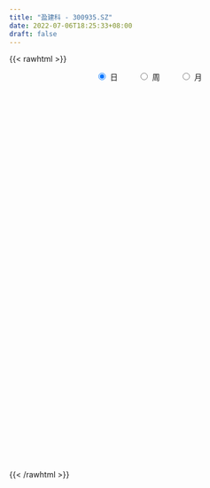 ```yaml
---
title: "盈建科 - 300935.SZ"
date: 2022-07-06T18:25:33+08:00
draft: false
---
```

{{< rawhtml >}}
    <div style="text-align: center">
        <label style="padding: 1rem;"><input style="margin-right: .5rem" type="radio" name="period" value="D" checked onclick="period_change(this)">日</label>
        <label style="padding: 1rem;"><input style="margin-right: .5rem" type="radio" name="period" value="W" onclick="period_change(this)">周</label>
        <label style="padding: 1rem;"><input style="margin-right: .5rem" type="radio" name="period" value="M" onclick="period_change(this)">月</label>
    </div>
    <div id="chart" style="height: 700px;"></div> 
    <script type="text/javascript">
        const D_v = [92907.43,66552.19,57199.0,37384.57,32636.47,33931.85,30020.79,34513.38,33418.91,29970.31,23205.17,19001.11,16020.7,14117.58,11999.75,13975.76,15361.01,19607.31,15701.39,10981.49,20518.63,20128.14,14879.2,10832.57,9317.72,8202.87,12726.55,11725.45,14630.28,16469.69,21793.92,20554.96,14818.08,6207.12,7998.15,9019.27,7799.12,9300.62,10337.7,10862.62,7837.0,6942.0,6530.0,7717.0,11855.16,5763.0,7834.23,7510.39,6082.0,10165.0,13094.0,7418.79,6253.04,18340.94,8229.11,7058.2,9888.81,7898.96,9341.95,5421.09,6261.95,7389.08,5837.45,8092.23,8021.57,10268.87,7675.51,4922.0,3499.0,4957.03,6288.0,7406.0,5438.0,4327.62,7115.71,5093.0,6687.39,7867.6,5008.0,11419.09,6080.38,8803.09,5094.15,4426.51,4281.38,5166.82,6212.0,22295.17,13962.42,6522.84,10484.37,4563.92,13457.71,22001.38,16315.14,10256.5,9290.37,7553.78,6194.0,10166.79,7730.83,9102.27,6675.41,5776.89,6909.78,6182.59,4243.94,6100.0,3955.3,3323.08,3181.3,3953.45,3172.02,5004.78,4276.78,3373.16,6563.8,3936.26,2970.98,2306.27,10310.38,8864.0,20428.06,14022.47,14788.94,7864.0,6557.49,5083.0,8120.11,16939.7,17384.82,22697.09,12235.42,13927.62,12527.59,7095.39,7894.24,6897.2,3986.14,6980.35,7666.0,3671.0,3346.53,4698.9,3719.31,5188.69,5377.78,14500.5,8140.65,4772.96,5520.07,9197.4,4500.15,3628.0,3080.08,2865.0,6627.0,3141.77,2902.0,4633.05,2972.34,2717.0,4138.98,2114.0,2220.0,2640.98,3275.98,2384.89,3292.0,1827.86,2781.72,1580.0,1785.0,2932.0,1478.0,11466.19,3640.35,2602.0,5244.01,3677.45,2201.0,2868.0,1707.09,3682.97,6637.0,2978.0,2146.09,3637.0,2990.09,1903.0,2369.99,1722.0,2784.06,2364.0,3924.0,2207.0,3791.0,2754.41,2037.0,2966.0,5173.91,2835.5,2220.5,3033.0,6074.35,3929.0,3894.0,5689.79,8237.91,6748.3,3992.0,7087.0,2386.0,2734.0,3147.1,2910.0,3365.7,3319.94,2922.94,3452.0,3980.6,2697.7,28263.61,19318.62,9312.25,7516.18,3862.0,8490.94,4383.0,3070.99,2450.2,4270.7,4010.0,4734.0,5034.0,4914.94,2801.94,2852.94,3104.74,3645.0,10487.57,7068.99,10778.49,9884.77,10257.31,8525.94,7854.0,4090.0,5478.0,6195.0,8672.0,13297.35,6371.4,4354.07,4385.0,2879.0,2656.0,6309.0,4786.54,7478.85,5160.48,4524.42,2995.0,9149.0,6975.0,5749.0,3897.0,5763.0,5839.0,6931.0,4505.0,4408.0,6172.0,6618.06,5383.06,3153.0,4753.13,4393.43,8975.0,17474.87,13946.43,9873.37,5316.0,4712.0,3550.64,3201.0,3713.97,3009.0,4151.0,3892.0,3546.2,3266.01,11084.8,7281.8,4726.0,5809.01,10522.81,8635.51,8627.8,11533.0,5886.0,5169.0,3775.0,4906.72,3383.99,3280.21,3599.0,4974.7,4177.72,4141.74,2963.0,9794.0,10191.0,6849.99,4276.0,3503.0,3557.0,4683.0,5902.36,3483.0,4645.76,5027.0,4166.79,3633.3,4757.0,3881.6,7840.2,4919.8,7157.02,10216.13,5697.79,4945.5,4241.6,3379.2,3578.0,5731.8,5745.8,6229.6,4724.6,4908.2,7226.0,4088.0,4636.8,5934.19,4330.8,5604.32,12335.12,6631.44,5084.89,5364.6,6542.6,3325.8]
const D_histogram = [0.0,0.4926723647,-0.5733088011,-0.9623186739,-2.3020370339,-3.5565343673,-4.86371374,-5.235323247,-4.724917814,-4.8417039447,-5.067048241,-5.3198421747,-5.3679057327,-5.2748086734,-4.7931697426,-4.3312128881,-3.4587862121,-2.3260924738,-1.5648914337,-1.0830823583,-0.2509856856,0.6861408481,0.9185452408,1.1282888128,1.4481084722,1.6164682192,1.4163716281,1.5701447966,1.7394330788,1.9681483531,2.4639720562,2.4689169005,2.1800854838,1.9278912531,1.6577091071,1.5659652599,1.4807277952,1.5053227844,1.671257756,1.6216274467,1.438343388,1.2771730818,1.2158113815,1.1300231841,0.8878949722,0.7122455065,0.5392612202,0.5863847439,0.6904414231,0.8837810031,1.0066982615,0.9663336198,0.7999280222,1.0981290067,1.215019583,1.1844825465,1.2136042583,1.2611481971,1.1412880418,0.9591130593,0.8703268725,0.6481017666,0.5342923254,0.2723749244,-0.041184559,-0.4222734327,-0.7398711721,-0.8270308917,-0.8366928112,-0.8866263841,-0.696148803,-0.4023134286,-0.2840963038,-0.0894117516,0.0123729934,0.1769249883,0.3379655823,0.4856784623,0.54343534,0.7958138834,0.9400680682,1.12108097,1.1548215515,1.0963211233,1.0207788969,0.9846901128,0.780248163,1.0663470591,0.9909009089,0.927305409,0.6560160513,0.4778727411,0.5297341863,0.986675427,1.1294984223,1.0258098625,0.9347215291,0.7188819078,0.5672675292,0.5270190876,0.353903017,0.0189844817,-0.204552939,-0.3429035331,-0.5442710058,-0.6699551025,-0.7573175633,-0.9343322087,-0.9442555303,-0.8735803197,-0.7592067689,-0.6383018023,-0.5577532416,-0.3471827441,-0.1853413774,-0.1603832495,-0.2853431714,-0.3451818222,-0.3813399708,-0.3481987109,-0.0434602155,0.0595317605,0.5474613089,0.8879902682,0.7352649407,0.3779868809,0.2071188659,0.0824402702,0.160262547,0.4103413822,0.709031953,0.9239146883,0.895484894,1.0362800678,0.8853881696,0.7209377088,0.572197375,0.3632157083,0.1948881638,0.0706324801,-0.195145688,-0.3642187612,-0.4770256225,-0.4269497675,-0.3810951044,-0.4306806463,-0.5984084292,-1.074450671,-1.4534058563,-1.5556013478,-1.474150085,-1.1693743129,-0.9887380926,-0.7801685886,-0.6008988611,-0.4429162981,-0.4025511775,-0.3298912269,-0.2674881636,-0.2205572971,-0.1910251924,-0.1498984956,-0.1422475884,-0.1141740383,-0.0196282166,0.0114758935,0.0062646962,-0.0118766816,-0.1552070538,-0.161090515,-0.0380296785,0.0650364282,0.0779051388,0.2178207566,0.3191312908,0.6365428584,0.7592439423,0.7740777854,0.6670683296,0.4807591404,0.3797762772,0.2122579592,0.1108898709,-0.1009468457,-0.5136398163,-0.7058653037,-0.7163116243,-0.6616961834,-0.5242601716,-0.3932540428,-0.2511894632,-0.1569316571,0.032328176,0.1983863069,0.3560610954,0.5057860255,0.6702444702,0.6997716962,0.7468830065,0.6476813368,0.7234264194,0.6919687523,0.6591225983,0.6486001027,0.7104933868,0.6259258172,0.4908565805,0.420716751,0.4903560356,0.4667011818,0.3604969774,0.0496685639,-0.1632732912,-0.2656744295,-0.2666519832,-0.2512634481,-0.1760732,-0.0758751604,0.0010943048,0.1283902658,0.1353981104,0.0963300336,0.53692317,0.5505676304,0.4101487833,0.1980993383,0.0903020265,-0.1119947206,-0.2094995014,-0.2523264469,-0.2682730487,-0.1989156288,-0.1660657853,-0.0553334668,-0.0476070269,0.0267251847,0.0367388119,0.0709241476,0.0353431766,-0.0574975441,0.065744705,0.057437097,0.1635395795,0.0890811007,-0.1975957267,-0.4448170171,-0.7235341949,-0.8244903238,-1.0002253249,-1.0269051912,-0.826233025,-0.531902552,-0.3258265837,-0.1723635146,-0.1176032017,-0.0998688535,-0.0530750442,0.0785237093,0.1126092197,0.2335033505,0.3183366317,0.2854121107,0.2825011652,0.1855917783,0.1454658734,0.0718650683,0.0696838776,0.1677440033,0.1559083684,0.0429102881,-0.0874635801,-0.2631759761,-0.3017796179,-0.2542873718,-0.272804619,-0.3291883261,-0.4266598119,-0.3721327454,-0.1471267909,0.2166681871,0.4009145127,0.5111905604,0.4922144918,0.4271983162,0.3140616718,0.1861898758,0.0240906034,-0.0138112066,0.0019846588,-0.0508654676,0.0029254787,-0.0464717739,0.1197568514,0.0802968184,0.0050599259,0.0153540926,0.175685687,0.3261642449,0.3852541848,0.1495151955,0.0358378038,-0.1262824788,-0.2991303877,-0.5812785016,-0.8188154959,-0.8609103836,-0.9109923433,-0.7712020921,-0.565198999,-0.413997822,-0.2237177985,0.0983775184,0.254324997,0.4109749882,0.4772301445,0.4829048374,0.4498489315,0.448108176,0.4580451312,0.461611204,0.4567542031,0.3086233825,-0.543830891,-1.0515299972,-1.2988159286,-1.3669565257,-1.2835776763,-1.1200764064,-0.8874851928,-0.6064435592,-0.4015583893,-0.2267902065,-0.1267685751,-0.0185623981,0.0961635975,0.1551359489,0.2388974691,0.319221061,0.3739444389,0.4414481221,0.4971012097,0.4691621923,0.5060108817,0.5452825652,0.5534153132,0.574166464,0.5831993649,0.5441559699,0.4879111179,0.4373991885,0.3378865274,0.2650763241]
const D_fast = [0.0,0.6158404558,-0.5934679102,-1.2230574515,-3.1382850699,-5.2819159952,-7.8050238029,-9.4854641216,-10.1562881421,-11.483500259,-12.9756066155,-14.5583610929,-15.9484010841,-17.1740061931,-17.8906596979,-18.5115060656,-18.5037759426,-17.9526053227,-17.582627141,-17.3715886552,-16.6022384038,-15.4935766581,-15.0315359553,-14.5397201801,-13.8578734026,-13.2853966008,-13.1314002849,-12.5850909173,-11.9809443653,-11.2601920027,-10.1483752856,-9.5262012162,-9.2700112619,-9.0402326794,-8.8959875485,-8.5962400808,-8.3112955967,-7.9103699114,-7.3266205008,-6.9708439484,-6.7945421601,-6.6364191959,-6.3938280507,-6.1971104521,-6.217264921,-6.21485301,-6.2530219914,-6.0593022817,-5.7826352467,-5.3683504159,-4.9937585921,-4.7925398289,-4.7589634208,-4.1862301847,-3.7655847127,-3.5000011125,-3.1674783362,-2.8046473481,-2.639185493,-2.5815822106,-2.4527866793,-2.5129863436,-2.4932227034,-2.6870463733,-3.0109019965,-3.4975592284,-4.0001247607,-4.2940422033,-4.5128773256,-4.7844674945,-4.7680271142,-4.5747700969,-4.5275770481,-4.3552454338,-4.2503674404,-4.0415841985,-3.7960522089,-3.5269197133,-3.3333040006,-2.8819719864,-2.5027007845,-2.0414176402,-1.7189716708,-1.5033918183,-1.3237393204,-1.1136555763,-1.1230354854,-0.5703498245,-0.3980707475,-0.2298398951,-0.3371252399,-0.3958003649,-0.2115053732,0.4921047243,0.9173023252,1.070066231,1.2126582799,1.1765391356,1.1667416392,1.2582479695,1.1736076531,0.8434352383,0.5687595829,0.3446831055,0.0072478813,-0.285924991,-0.5626168427,-0.9732145402,-1.2192017444,-1.3669216138,-1.4423497552,-1.4810202391,-1.5399099888,-1.4161351774,-1.300629155,-1.3157668395,-1.5120625542,-1.6581966605,-1.7896898018,-1.8435982197,-1.5497247781,-1.4318498621,-0.8070549864,-0.24452846,-0.2134375524,-0.4762188919,-0.5953071905,-0.6993757186,-0.581487805,-0.2288236243,0.2471249347,0.6929863421,0.8884277713,1.288292962,1.3587481062,1.3745320727,1.3688410826,1.250663343,1.1310578394,1.0244602757,0.7098956856,0.4497679221,0.2177046552,0.1610430683,0.1116239553,-0.0456317482,-0.3629616383,-1.1076165479,-1.8499231972,-2.3410190257,-2.6281052842,-2.6156730903,-2.6822213932,-2.6686940362,-2.639649024,-2.5923955355,-2.6526682094,-2.6624810654,-2.6669500431,-2.6751585008,-2.6933826942,-2.6897306213,-2.7176416112,-2.7181115707,-2.6284728032,-2.5944997197,-2.598144743,-2.6192552912,-2.8013874268,-2.8475435168,-2.7339900999,-2.6146648861,-2.5823198909,-2.3879490839,-2.206855727,-1.7303084448,-1.4177963753,-1.2094430859,-1.1496854592,-1.2158048633,-1.2218436573,-1.3362974855,-1.4099431061,-1.6470165341,-2.1881194588,-2.556811272,-2.7463354987,-2.8571441037,-2.8507731348,-2.8180805167,-2.7388133029,-2.6837884111,-2.486446534,-2.2707918264,-2.024101764,-1.7479303276,-1.4159107653,-1.2114406153,-0.9776085534,-0.9148898889,-0.6582882014,-0.5167536805,-0.3848191848,-0.2331916548,0.006324976,0.0782388607,0.0658837692,0.1009231274,0.2931514209,0.3861718625,0.3700919024,0.07168063,-0.182079548,-0.3508992937,-0.4185398432,-0.4659671701,-0.434795222,-0.3535659724,-0.276322931,-0.1169294037,-0.0760720315,-0.0910575999,0.4837663291,0.6350526971,0.5971710458,0.4346464353,0.3494246301,0.1191292029,-0.0307504532,-0.1366590105,-0.2196738744,-0.2000453617,-0.2087119645,-0.1118130127,-0.1159883295,-0.0349748218,-0.0157764916,0.0361398809,0.0093947041,-0.0978204026,0.0418580227,0.047909689,0.1948970664,0.1427088627,-0.1933668964,-0.551792441,-1.0113931676,-1.3184718774,-1.7442632098,-2.0276693738,-2.0335554639,-1.8722006289,-1.7475813065,-1.637209116,-1.6118496036,-1.6190824688,-1.5855574205,-1.4343277396,-1.3720899243,-1.1928199559,-1.0284025168,-0.9899740101,-0.9222596643,-0.9727711067,-0.9765305432,-1.0321650812,-1.0169253025,-0.876929176,-0.8497877188,-0.9520582271,-1.1042979903,-1.3458043803,-1.4598529266,-1.4759325235,-1.5626509253,-1.701331714,-1.9054681528,-1.9439742726,-1.7557500158,-1.3377879911,-1.0533130373,-0.8152393495,-0.7111617952,-0.6693783918,-0.7039996182,-0.7853239453,-0.9414005668,-0.9827551784,-0.9664631484,-1.0320296417,-0.9775073257,-1.0385225218,-0.8423546836,-0.8617405121,-0.9357124231,-0.9215797332,-0.7173267171,-0.485307098,-0.3299036118,-0.5282638023,-0.632981743,-0.8266726453,-1.0743031511,-1.5017708905,-1.9440117587,-2.2013342423,-2.4791642879,-2.5321745597,-2.4674712164,-2.4197694948,-2.285418921,-1.9387292244,-1.7192004967,-1.4598067584,-1.274244066,-1.1478431637,-1.0684368367,-0.9581505482,-0.8337023102,-0.7147334365,-0.6054018865,-0.6763768615,-1.6647888577,-2.4353704633,-3.0073603768,-3.4172401054,-3.654755675,-3.7712735067,-3.7605535913,-3.6311228475,-3.526627275,-3.4085566438,-3.3402271562,-3.2366615787,-3.0978946837,-3.0001383451,-2.8566524576,-2.6965236004,-2.5483141128,-2.3704483991,-2.1905200091,-2.1011684784,-1.9378170685,-1.7622247438,-1.6157381675,-1.4514454007,-1.2966126586,-1.1996170611,-1.1338841336,-1.0750462658,-1.0900872952,-1.0966284174]
const D_slow = [0.0,0.1231680912,-0.0201591091,-0.2607387776,-0.836248036,-1.7253816279,-2.9413100629,-4.2501408746,-5.4313703281,-6.6417963143,-7.9085583745,-9.2385189182,-10.5804953514,-11.8991975197,-13.0974899554,-14.1802931774,-15.0449897305,-15.6265128489,-16.0177357073,-16.2885062969,-16.3512527183,-16.1797175063,-15.9500811961,-15.6680089929,-15.3059818748,-14.90186482,-14.547771913,-14.1552357138,-13.7203774441,-13.2283403558,-12.6123473418,-11.9951181167,-11.4500967457,-10.9681239324,-10.5536966557,-10.1622053407,-9.7920233919,-9.4156926958,-8.9978782568,-8.5924713951,-8.2328855481,-7.9135922777,-7.6096394323,-7.3271336362,-7.1051598932,-6.9270985166,-6.7922832115,-6.6456870256,-6.4730766698,-6.252131419,-6.0004568536,-5.7588734487,-5.5588914431,-5.2843591914,-4.9806042957,-4.684483659,-4.3810825945,-4.0657955452,-3.7804735348,-3.5406952699,-3.3231135518,-3.1610881102,-3.0275150288,-2.9594212977,-2.9697174375,-3.0752857957,-3.2602535887,-3.4670113116,-3.6761845144,-3.8978411104,-4.0718783112,-4.1724566683,-4.2434807443,-4.2658336822,-4.2627404338,-4.2185091868,-4.1340177912,-4.0125981756,-3.8767393406,-3.6777858698,-3.4427688527,-3.1624986102,-2.8737932223,-2.5997129415,-2.3445182173,-2.0983456891,-1.9032836484,-1.6366968836,-1.3889716564,-1.1571453041,-0.9931412913,-0.873673106,-0.7412395594,-0.4945707027,-0.2121960971,0.0442563685,0.2779367508,0.4576572278,0.59947411,0.7312288819,0.8197046362,0.8244507566,0.7733125219,0.6875866386,0.5515188871,0.3840301115,0.1947007207,-0.0388823315,-0.2749462141,-0.493341294,-0.6831429863,-0.8427184368,-0.9821567472,-1.0689524333,-1.1152877776,-1.15538359,-1.2267193828,-1.3130148384,-1.4083498311,-1.4953995088,-1.5062645626,-1.4913816225,-1.3545162953,-1.1325187282,-0.9487024931,-0.8542057728,-0.8024260564,-0.7818159888,-0.741750352,-0.6391650065,-0.4619070182,-0.2309283462,-0.0070571227,0.2520128943,0.4733599367,0.6535943639,0.7966437076,0.8874476347,0.9361696756,0.9538277956,0.9050413736,0.8139866833,0.6947302777,0.5879928358,0.4927190597,0.3850488981,0.2354467909,-0.0331658769,-0.396517341,-0.7854176779,-1.1539551992,-1.4462987774,-1.6934833005,-1.8885254477,-2.0387501629,-2.1494792375,-2.2501170318,-2.3325898386,-2.3994618795,-2.4546012037,-2.5023575018,-2.5398321257,-2.5753940228,-2.6039375324,-2.6088445866,-2.6059756132,-2.6044094391,-2.6073786096,-2.646180373,-2.6864530018,-2.6959604214,-2.6797013143,-2.6602250296,-2.6057698405,-2.5259870178,-2.3668513032,-2.1770403176,-1.9835208713,-1.8167537889,-1.6965640038,-1.6016199345,-1.5485554447,-1.520832977,-1.5460696884,-1.6744796425,-1.8509459684,-2.0300238744,-2.1954479203,-2.3265129632,-2.4248264739,-2.4876238397,-2.526856754,-2.51877471,-2.4691781333,-2.3801628594,-2.253716353,-2.0861552355,-1.9112123115,-1.7244915598,-1.5625712256,-1.3817146208,-1.2087224327,-1.0439417832,-0.8817917575,-0.7041684108,-0.5476869565,-0.4249728114,-0.3197936236,-0.1972046147,-0.0805293193,0.0095949251,0.022012066,-0.0188062568,-0.0852248641,-0.1518878599,-0.214703722,-0.258722022,-0.2776908121,-0.2774172359,-0.2453196694,-0.2114701418,-0.1873876335,-0.0531568409,0.0844850667,0.1870222625,0.2365470971,0.2591226037,0.2311239235,0.1787490482,0.1156674364,0.0485991743,-0.0011297329,-0.0426461792,-0.0564795459,-0.0683813027,-0.0617000065,-0.0525153035,-0.0347842666,-0.0259484725,-0.0403228585,-0.0238866823,-0.009527408,0.0313574869,0.053627762,0.0042288304,-0.1069754239,-0.2878589727,-0.4939815536,-0.7440378848,-1.0007641826,-1.2073224389,-1.3402980769,-1.4217547228,-1.4648456014,-1.4942464019,-1.5192136152,-1.5324823763,-1.512851449,-1.484699144,-1.4263233064,-1.3467391485,-1.2753861208,-1.2047608295,-1.1583628849,-1.1219964166,-1.1040301495,-1.0866091801,-1.0446731793,-1.0056960872,-0.9949685152,-1.0168344102,-1.0826284042,-1.1580733087,-1.2216451516,-1.2898463064,-1.3721433879,-1.4788083409,-1.5718415272,-1.6086232249,-1.5544561782,-1.45422755,-1.3264299099,-1.203376287,-1.0965767079,-1.01806129,-0.971513821,-0.9654911702,-0.9689439718,-0.9684478071,-0.9811641741,-0.9804328044,-0.9920507479,-0.962111535,-0.9420373304,-0.940772349,-0.9369338258,-0.8930124041,-0.8114713429,-0.7151577967,-0.6777789978,-0.6688195468,-0.7003901665,-0.7751727634,-0.9204923888,-1.1251962628,-1.3404238587,-1.5681719446,-1.7609724676,-1.9022722173,-2.0057716728,-2.0617011225,-2.0371067428,-1.9735254936,-1.8707817466,-1.7514742104,-1.6307480011,-1.5182857682,-1.4062587242,-1.2917474414,-1.1763446404,-1.0621560897,-0.985000244,-1.1209579668,-1.3838404661,-1.7085444482,-2.0502835796,-2.3711779987,-2.6511971003,-2.8730683985,-3.0246792883,-3.1250688856,-3.1817664373,-3.2134585811,-3.2180991806,-3.1940582812,-3.155274294,-3.0955499267,-3.0157446614,-2.9222585517,-2.8118965212,-2.6876212188,-2.5703306707,-2.4438279503,-2.307507309,-2.1691534807,-2.0256118647,-1.8798120235,-1.743773031,-1.6217952515,-1.5124454544,-1.4279738225,-1.3617047415]
const D_data = [['2021-01-20', 130.0, 164.5, 126.0, 190.0],['2021-01-21', 173.0, 172.22, 166.11, 180.02],['2021-01-22', 164.0, 151.1, 148.18, 171.33],['2021-01-25', 145.0, 155.0, 142.21, 157.48],['2021-01-26', 150.1, 137.0, 137.0, 155.56],['2021-01-27', 135.0, 128.49, 126.88, 138.0],['2021-01-28', 126.0, 117.16, 115.8, 130.99],['2021-01-29', 117.0, 119.76, 112.13, 124.78],['2021-02-01', 118.0, 126.5, 115.5, 129.66],['2021-02-02', 123.36, 115.0, 113.13, 123.5],['2021-02-03', 112.0, 107.69, 105.5, 113.58],['2021-02-04', 105.0, 100.65, 100.13, 106.74],['2021-02-05', 100.96, 96.69, 96.48, 103.75],['2021-02-08', 95.0, 92.7, 92.3, 97.45],['2021-02-09', 92.07, 93.3, 91.32, 94.5],['2021-02-10', 94.56, 90.0, 89.09, 95.55],['2021-02-18', 91.57, 93.55, 91.18, 96.26],['2021-02-19', 92.99, 97.74, 91.5, 98.11],['2021-02-22', 96.0, 94.4, 94.02, 97.99],['2021-02-23', 93.5, 90.9, 90.19, 94.25],['2021-02-24', 90.21, 95.99, 90.21, 99.88],['2021-02-25', 95.08, 99.96, 95.08, 103.86],['2021-02-26', 97.0, 92.65, 92.42, 98.61],['2021-03-01', 92.03, 92.13, 91.53, 94.48],['2021-03-02', 93.11, 93.77, 91.51, 94.38],['2021-03-03', 93.01, 92.27, 91.68, 93.28],['2021-03-04', 92.46, 86.68, 86.2, 92.7],['2021-03-05', 85.01, 90.14, 84.99, 92.48],['2021-03-08', 90.6, 90.55, 89.72, 93.65],['2021-03-09', 90.79, 91.94, 86.01, 94.36],['2021-03-10', 93.0, 97.19, 90.05, 97.65],['2021-03-11', 97.0, 92.62, 92.22, 98.6],['2021-03-12', 90.39, 88.36, 87.65, 91.01],['2021-03-15', 88.3, 87.4, 86.3, 89.0],['2021-03-16', 88.07, 85.66, 85.3, 88.08],['2021-03-17', 85.38, 86.73, 83.2, 87.4],['2021-03-18', 85.8, 86.13, 84.98, 86.88],['2021-03-19', 85.18, 87.17, 85.17, 88.29],['2021-03-22', 88.07, 89.42, 86.8, 89.43],['2021-03-23', 89.43, 87.1, 86.05, 91.58],['2021-03-24', 85.55, 84.82, 84.69, 87.44],['2021-03-25', 84.0, 84.1, 83.3, 86.0],['2021-03-26', 83.9, 84.64, 83.55, 85.66],['2021-03-29', 85.0, 83.81, 83.64, 87.6],['2021-03-30', 84.0, 80.74, 80.55, 84.35],['2021-03-31', 80.2, 80.08, 79.6, 81.68],['2021-04-01', 79.63, 78.69, 78.08, 80.29],['2021-04-02', 79.0, 80.6, 78.71, 81.98],['2021-04-06', 80.82, 81.3, 80.61, 82.18],['2021-04-07', 81.17, 82.95, 79.7, 82.95],['2021-04-08', 82.45, 82.81, 82.03, 84.79],['2021-04-09', 81.89, 80.94, 80.69, 82.7],['2021-04-12', 80.09, 78.7, 78.31, 80.59],['2021-04-13', 79.89, 84.87, 79.46, 86.86],['2021-04-14', 84.59, 83.92, 82.83, 85.34],['2021-04-15', 83.88, 82.58, 82.48, 85.3],['2021-04-16', 82.13, 83.64, 80.68, 85.3],['2021-04-19', 82.7, 84.47, 82.0, 85.18],['2021-04-20', 83.99, 82.58, 82.58, 86.39],['2021-04-21', 82.4, 81.3, 80.86, 82.86],['2021-04-22', 81.3, 81.98, 80.38, 83.01],['2021-04-23', 82.0, 79.61, 79.51, 82.0],['2021-04-26', 80.0, 80.09, 78.61, 81.92],['2021-04-27', 79.95, 77.11, 76.12, 79.95],['2021-04-28', 74.9, 74.57, 74.24, 76.49],['2021-04-29', 74.72, 71.22, 71.06, 75.47],['2021-04-30', 71.23, 69.2, 68.71, 71.95],['2021-05-06', 69.25, 69.88, 69.25, 71.11],['2021-05-07', 70.2, 69.41, 68.91, 70.77],['2021-05-10', 69.97, 67.51, 67.36, 69.99],['2021-05-11', 67.8, 69.7, 67.09, 70.98],['2021-05-12', 68.96, 71.28, 68.7, 71.77],['2021-05-13', 70.8, 69.32, 69.3, 72.39],['2021-05-14', 69.38, 70.37, 69.38, 70.69],['2021-05-17', 70.01, 69.37, 68.16, 70.87],['2021-05-18', 69.3, 70.35, 68.94, 70.59],['2021-05-19', 70.38, 70.8, 69.3, 71.36],['2021-05-20', 70.18, 71.22, 69.44, 72.38],['2021-05-21', 71.95, 70.5, 70.5, 72.5],['2021-05-24', 70.28, 73.78, 69.36, 74.98],['2021-05-25', 72.38, 73.69, 72.38, 73.97],['2021-05-26', 72.66, 75.39, 72.66, 75.92],['2021-05-27', 75.53, 74.61, 74.22, 75.86],['2021-05-28', 74.87, 73.9, 73.45, 75.4],['2021-05-31', 73.7, 73.82, 73.01, 75.12],['2021-06-01', 73.81, 74.5, 73.2, 75.7],['2021-06-02', 74.69, 72.16, 72.12, 74.96],['2021-06-03', 72.86, 79.02, 72.64, 85.0],['2021-06-04', 77.35, 75.67, 75.07, 78.66],['2021-06-07', 76.0, 76.03, 74.79, 76.67],['2021-06-08', 76.97, 73.0, 72.8, 76.97],['2021-06-09', 72.93, 73.27, 72.6, 73.67],['2021-06-10', 73.19, 76.1, 73.19, 77.77],['2021-06-11', 76.0, 83.08, 75.57, 85.5],['2021-06-15', 82.24, 81.57, 80.0, 85.7],['2021-06-16', 81.58, 79.44, 78.88, 83.66],['2021-06-17', 79.4, 79.88, 77.81, 81.47],['2021-06-18', 79.0, 78.2, 78.08, 80.1],['2021-06-21', 77.61, 78.6, 77.09, 79.84],['2021-06-22', 78.61, 80.01, 78.6, 82.99],['2021-06-23', 80.54, 78.23, 78.0, 80.57],['2021-06-24', 78.29, 75.09, 74.78, 78.3],['2021-06-25', 75.59, 75.01, 75.0, 78.38],['2021-06-28', 74.7, 74.98, 74.1, 76.6],['2021-06-29', 74.92, 73.0, 72.6, 75.56],['2021-06-30', 72.86, 72.64, 71.7, 73.83],['2021-07-01', 73.0, 72.01, 72.0, 73.42],['2021-07-02', 72.63, 69.5, 69.41, 72.63],['2021-07-05', 69.34, 70.31, 69.32, 71.46],['2021-07-06', 69.9, 70.7, 69.7, 70.96],['2021-07-07', 70.11, 71.01, 70.04, 71.32],['2021-07-08', 70.84, 71.06, 70.13, 71.33],['2021-07-09', 70.0, 70.49, 70.0, 71.05],['2021-07-12', 70.8, 72.4, 70.36, 73.1],['2021-07-13', 72.01, 72.43, 72.0, 73.49],['2021-07-14', 72.5, 70.92, 70.8, 72.75],['2021-07-15', 70.92, 68.42, 68.3, 71.29],['2021-07-16', 68.6, 68.3, 68.06, 69.46],['2021-07-19', 68.3, 67.85, 67.59, 68.35],['2021-07-20', 67.94, 68.21, 67.65, 68.68],['2021-07-21', 68.21, 72.16, 68.21, 73.75],['2021-07-22', 72.99, 70.53, 69.95, 73.48],['2021-07-23', 73.0, 77.0, 70.9, 79.88],['2021-07-26', 75.44, 77.8, 75.44, 79.98],['2021-07-27', 78.9, 72.63, 72.23, 80.13],['2021-07-28', 73.01, 69.0, 67.48, 73.01],['2021-07-29', 69.18, 70.02, 69.18, 70.84],['2021-07-30', 70.03, 69.8, 68.66, 70.69],['2021-08-02', 69.0, 72.2, 68.5, 72.66],['2021-08-03', 74.46, 75.38, 74.41, 78.55],['2021-08-04', 75.29, 77.85, 74.01, 78.38],['2021-08-05', 79.95, 78.8, 78.6, 82.66],['2021-08-06', 78.2, 76.97, 76.2, 78.8],['2021-08-09', 76.5, 80.19, 76.0, 80.79],['2021-08-10', 80.96, 77.33, 76.52, 80.96],['2021-08-11', 78.01, 77.03, 76.02, 78.24],['2021-08-12', 76.52, 77.0, 76.52, 79.44],['2021-08-13', 76.35, 75.77, 75.2, 76.95],['2021-08-16', 75.5, 75.61, 75.18, 76.5],['2021-08-17', 75.28, 75.61, 75.28, 78.96],['2021-08-18', 74.5, 72.86, 72.68, 75.18],['2021-08-19', 72.93, 72.79, 72.15, 73.5],['2021-08-20', 73.4, 72.5, 72.18, 73.4],['2021-08-23', 72.98, 74.1, 72.97, 74.48],['2021-08-24', 74.15, 74.06, 73.5, 74.7],['2021-08-25', 73.26, 72.59, 72.05, 74.0],['2021-08-26', 72.95, 70.15, 70.15, 72.95],['2021-08-27', 67.0, 63.88, 63.88, 67.0],['2021-08-30', 63.88, 61.73, 61.61, 64.49],['2021-08-31', 62.0, 62.6, 61.61, 62.94],['2021-09-01', 63.1, 63.49, 61.71, 63.5],['2021-09-02', 63.5, 66.09, 62.78, 68.24],['2021-09-03', 66.5, 64.76, 64.46, 66.5],['2021-09-06', 64.79, 65.2, 64.26, 65.9],['2021-09-07', 65.2, 65.05, 64.66, 65.45],['2021-09-08', 65.35, 64.98, 64.76, 65.5],['2021-09-09', 65.3, 63.39, 62.89, 65.3],['2021-09-10', 63.39, 63.48, 63.05, 63.77],['2021-09-13', 63.01, 63.14, 62.61, 63.51],['2021-09-14', 63.29, 62.7, 62.65, 64.2],['2021-09-15', 63.38, 62.17, 62.01, 63.38],['2021-09-16', 61.93, 62.01, 61.93, 62.62],['2021-09-17', 62.01, 61.24, 60.58, 62.48],['2021-09-22', 61.2, 61.12, 60.5, 61.6],['2021-09-23', 61.25, 61.86, 61.16, 62.12],['2021-09-24', 61.93, 61.03, 60.9, 62.5],['2021-09-27', 61.03, 60.28, 59.8, 61.62],['2021-09-28', 60.02, 59.68, 58.61, 60.22],['2021-09-29', 59.45, 57.23, 57.0, 59.66],['2021-09-30', 57.24, 58.04, 57.23, 58.42],['2021-10-08', 58.56, 59.51, 58.5, 60.38],['2021-10-11', 59.72, 59.5, 59.01, 60.46],['2021-10-12', 59.7, 58.36, 58.18, 59.72],['2021-10-13', 58.63, 60.11, 58.32, 61.29],['2021-10-14', 60.0, 60.13, 59.7, 60.54],['2021-10-15', 60.13, 64.01, 59.75, 64.96],['2021-10-18', 63.91, 63.0, 62.38, 63.91],['2021-10-19', 63.2, 62.34, 62.07, 63.2],['2021-10-20', 62.35, 60.87, 60.37, 64.18],['2021-10-21', 60.87, 59.29, 59.12, 60.99],['2021-10-22', 59.25, 59.69, 58.8, 60.47],['2021-10-25', 59.38, 58.14, 58.0, 59.5],['2021-10-26', 58.18, 58.15, 58.15, 58.5],['2021-10-27', 58.1, 55.7, 55.7, 58.45],['2021-10-28', 55.47, 51.01, 50.23, 55.48],['2021-10-29', 50.9, 51.39, 50.48, 52.22],['2021-11-01', 51.37, 52.27, 51.02, 52.44],['2021-11-02', 52.25, 52.35, 51.7, 53.99],['2021-11-03', 52.34, 53.11, 52.04, 53.67],['2021-11-04', 52.85, 53.05, 52.85, 53.88],['2021-11-05', 53.05, 53.32, 53.05, 53.85],['2021-11-08', 53.34, 52.84, 52.18, 53.58],['2021-11-09', 52.88, 54.39, 52.88, 54.79],['2021-11-10', 54.39, 54.8, 53.84, 55.34],['2021-11-11', 54.81, 55.45, 54.3, 56.19],['2021-11-12', 56.01, 56.2, 55.13, 56.38],['2021-11-15', 56.5, 57.4, 56.3, 58.8],['2021-11-16', 57.99, 56.5, 56.37, 57.99],['2021-11-17', 56.79, 57.25, 56.62, 57.69],['2021-11-18', 57.0, 55.6, 55.6, 57.98],['2021-11-19', 55.97, 58.07, 55.72, 58.93],['2021-11-22', 58.5, 57.23, 57.0, 58.7],['2021-11-23', 57.48, 57.42, 56.6, 57.74],['2021-11-24', 57.45, 57.97, 56.83, 58.36],['2021-11-25', 57.97, 59.45, 57.95, 60.28],['2021-11-26', 59.39, 58.0, 57.57, 59.39],['2021-11-29', 57.22, 57.15, 56.67, 58.23],['2021-11-30', 58.5, 57.72, 57.32, 58.95],['2021-12-01', 57.99, 59.8, 57.92, 61.47],['2021-12-02', 60.0, 59.12, 59.06, 60.96],['2021-12-03', 59.13, 58.06, 58.0, 59.71],['2021-12-06', 58.62, 54.53, 54.34, 58.62],['2021-12-07', 54.9, 54.29, 54.0, 55.0],['2021-12-08', 54.36, 54.64, 54.29, 55.36],['2021-12-09', 54.6, 55.4, 54.6, 56.25],['2021-12-10', 56.27, 55.41, 54.97, 56.27],['2021-12-13', 55.43, 56.2, 55.06, 56.32],['2021-12-14', 56.0, 56.85, 55.47, 56.9],['2021-12-15', 56.73, 56.97, 56.56, 57.54],['2021-12-16', 56.97, 58.17, 56.6, 58.2],['2021-12-17', 58.36, 57.1, 56.7, 58.66],['2021-12-20', 56.84, 56.5, 56.5, 57.76],['2021-12-21', 56.52, 63.84, 56.52, 67.8],['2021-12-22', 62.85, 60.16, 60.04, 63.01],['2021-12-23', 60.16, 58.29, 58.11, 60.49],['2021-12-24', 58.28, 56.71, 56.53, 58.71],['2021-12-27', 56.7, 57.3, 56.2, 57.55],['2021-12-28', 57.2, 55.3, 55.3, 57.62],['2021-12-29', 55.21, 55.7, 54.3, 55.9],['2021-12-30', 55.6, 55.84, 55.31, 56.06],['2021-12-31', 56.13, 55.82, 55.6, 56.13],['2022-01-04', 56.13, 56.85, 55.78, 57.55],['2022-01-05', 56.7, 56.52, 56.0, 57.37],['2022-01-06', 56.45, 57.79, 56.0, 58.6],['2022-01-07', 58.44, 56.77, 56.43, 58.62],['2022-01-10', 56.77, 57.81, 55.29, 58.97],['2022-01-11', 57.92, 57.25, 57.0, 58.27],['2022-01-12', 57.5, 57.71, 57.5, 58.78],['2022-01-13', 57.69, 56.87, 56.86, 58.01],['2022-01-14', 56.86, 55.79, 55.52, 57.39],['2022-01-17', 55.5, 58.58, 55.25, 58.75],['2022-01-18', 59.05, 57.29, 57.17, 59.05],['2022-01-19', 57.25, 59.08, 56.5, 59.86],['2022-01-20', 58.51, 57.01, 56.8, 59.29],['2022-01-21', 56.46, 53.33, 53.11, 57.85],['2022-01-24', 53.34, 52.11, 51.31, 54.25],['2022-01-25', 51.92, 49.79, 49.7, 52.23],['2022-01-26', 49.8, 50.31, 49.41, 50.9],['2022-01-27', 50.32, 47.8, 47.52, 50.67],['2022-01-28', 47.8, 48.18, 47.7, 49.99],['2022-02-07', 48.82, 50.6, 48.82, 51.99],['2022-02-08', 50.69, 52.39, 50.3, 53.97],['2022-02-09', 52.49, 52.1, 51.81, 53.02],['2022-02-10', 52.06, 52.01, 51.21, 52.1],['2022-02-11', 52.0, 51.01, 50.52, 52.0],['2022-02-14', 50.9, 50.44, 50.09, 51.5],['2022-02-15', 50.49, 50.7, 49.7, 50.97],['2022-02-16', 50.73, 52.04, 50.7, 53.12],['2022-02-17', 52.2, 51.13, 50.95, 52.76],['2022-02-18', 50.78, 52.57, 49.85, 53.95],['2022-02-21', 52.57, 52.7, 52.25, 53.05],['2022-02-22', 52.4, 51.42, 51.21, 52.41],['2022-02-23', 51.0, 51.75, 51.0, 52.13],['2022-02-24', 51.71, 50.32, 50.11, 53.6],['2022-02-25', 50.9, 50.63, 50.5, 52.89],['2022-02-28', 50.39, 49.83, 48.8, 50.86],['2022-03-01', 49.91, 50.42, 49.5, 50.76],['2022-03-02', 50.42, 51.88, 49.92, 52.16],['2022-03-03', 51.88, 50.72, 50.6, 52.5],['2022-03-04', 50.7, 49.05, 48.8, 50.76],['2022-03-07', 49.06, 48.01, 47.7, 49.06],['2022-03-08', 48.48, 46.32, 46.32, 48.48],['2022-03-09', 46.35, 47.07, 44.17, 47.22],['2022-03-10', 48.08, 47.78, 47.1, 48.79],['2022-03-11', 47.01, 46.64, 45.71, 47.01],['2022-03-14', 45.88, 45.53, 45.3, 46.71],['2022-03-15', 45.5, 44.09, 44.0, 46.25],['2022-03-16', 44.5, 45.34, 43.7, 45.77],['2022-03-17', 45.39, 47.8, 45.39, 48.88],['2022-03-18', 47.16, 50.94, 46.5, 52.15],['2022-03-21', 51.5, 50.21, 49.5, 51.88],['2022-03-22', 50.2, 50.25, 48.88, 51.33],['2022-03-23', 49.85, 49.1, 49.09, 50.16],['2022-03-24', 49.06, 48.5, 47.88, 49.06],['2022-03-25', 48.87, 47.56, 47.45, 48.87],['2022-03-28', 47.9, 46.78, 46.52, 47.94],['2022-03-29', 47.2, 45.51, 45.41, 47.62],['2022-03-30', 46.26, 46.39, 45.64, 46.8],['2022-03-31', 46.23, 46.86, 46.23, 47.7],['2022-04-01', 46.86, 45.74, 45.54, 47.19],['2022-04-06', 45.8, 46.92, 45.65, 47.3],['2022-04-07', 46.88, 45.48, 45.48, 47.18],['2022-04-08', 45.64, 48.39, 44.87, 50.58],['2022-04-11', 48.11, 46.1, 46.03, 48.33],['2022-04-12', 45.86, 45.24, 44.47, 46.09],['2022-04-13', 44.6, 46.01, 44.0, 46.55],['2022-04-14', 45.8, 48.3, 45.8, 49.32],['2022-04-15', 47.8, 49.1, 47.8, 49.5],['2022-04-18', 49.3, 48.7, 48.0, 49.49],['2022-04-19', 48.1, 44.64, 44.35, 49.07],['2022-04-20', 44.96, 45.2, 44.64, 46.64],['2022-04-21', 45.11, 43.71, 43.51, 46.0],['2022-04-22', 43.25, 42.39, 42.15, 43.8],['2022-04-25', 42.4, 39.31, 39.3, 42.89],['2022-04-26', 39.56, 37.75, 37.62, 39.99],['2022-04-27', 37.3, 38.59, 37.19, 38.8],['2022-04-28', 38.56, 37.32, 37.1, 38.92],['2022-04-29', 37.9, 39.03, 37.63, 39.19],['2022-05-05', 39.31, 40.0, 39.2, 40.85],['2022-05-06', 39.15, 39.61, 38.2, 40.74],['2022-05-09', 39.6, 40.48, 39.6, 40.69],['2022-05-10', 40.04, 43.18, 39.52, 43.94],['2022-05-11', 43.63, 42.25, 42.11, 45.78],['2022-05-12', 41.69, 43.1, 41.55, 43.8],['2022-05-13', 43.32, 42.67, 42.5, 43.76],['2022-05-16', 42.39, 42.25, 42.15, 43.24],['2022-05-17', 42.02, 41.84, 41.25, 42.38],['2022-05-18', 41.81, 42.29, 41.75, 43.27],['2022-05-19', 41.8, 42.63, 41.52, 43.48],['2022-05-20', 42.52, 42.78, 42.32, 43.07],['2022-05-23', 42.8, 42.88, 42.2, 43.11],['2022-05-24', 42.9, 40.83, 40.8, 43.11],['2022-05-25', 29.05, 29.04, 28.62, 29.2],['2022-05-26', 29.1, 28.85, 28.4, 29.28],['2022-05-27', 29.05, 28.9, 28.5, 29.38],['2022-05-30', 29.09, 28.95, 28.68, 29.29],['2022-05-31', 28.95, 29.51, 28.01, 29.62],['2022-06-01', 29.32, 29.86, 29.32, 30.29],['2022-06-02', 29.9, 30.6, 29.38, 30.74],['2022-06-06', 30.52, 31.58, 30.5, 31.85],['2022-06-07', 31.58, 31.1, 30.81, 31.78],['2022-06-08', 31.19, 31.05, 30.65, 31.55],['2022-06-09', 30.69, 30.26, 30.16, 31.27],['2022-06-10', 30.01, 30.41, 30.01, 30.62],['2022-06-13', 30.26, 30.67, 30.1, 30.7],['2022-06-14', 30.2, 30.09, 29.33, 30.44],['2022-06-15', 30.63, 30.5, 30.0, 31.09],['2022-06-16', 30.55, 30.69, 30.55, 31.17],['2022-06-17', 30.58, 30.59, 29.8, 30.94],['2022-06-20', 30.59, 31.0, 30.5, 31.08],['2022-06-21', 31.0, 31.17, 30.85, 31.68],['2022-06-22', 31.17, 30.21, 30.1, 31.19],['2022-06-23', 30.68, 31.08, 30.08, 31.25],['2022-06-24', 31.11, 31.4, 31.1, 32.11],['2022-06-27', 31.45, 31.26, 31.16, 31.76],['2022-06-28', 31.26, 31.65, 30.89, 31.75],['2022-06-29', 31.64, 31.77, 31.36, 32.49],['2022-06-30', 31.77, 31.28, 31.22, 32.08],['2022-07-01', 31.43, 30.98, 30.85, 31.66],['2022-07-04', 30.95, 30.91, 30.4, 31.25],['2022-07-05', 31.11, 29.99, 29.72, 31.2],['2022-07-06', 30.05, 29.9, 29.5, 30.23]]
const W_v = [216658.62,168487.06,121616.2,40093.09,34968.32,82208.85,52805.16,88266.93,40324.28,42509.32,40679.78,36759.79,49770.1,36313.03,39895.63,8421.0,28416.65,31771.7,35823.22,51917.79,57030.22,43415.79,39869.3,29213.2,17585.15,23154.78,44879.69,48315.9,77377.14,48342.04,25650.02,33485.18,32131.23,19341.85,17363.37,6974.98,10780.73,2781.72,19241.19,17364.81,17873.06,13046.17,13001.06,16722.32,18092.35,28562.0,18264.1,17041.18,67108.36,22257.13,18048.7,17319.56,48477.13,32142.94,37079.82,24109.39,28803.9,28179.0,27086.12,38749.43,37398.44,17966.97,17897.01,36975.13,34990.8,20144.62,8319.46,34073.99,21128.36,22229.85,23798.62,28480.22,26009.8,26793.19,33986.57,15233.0]
const W_histogram = [0.0,-2.000045584,-4.6165047102,-6.4263055103,-6.7001000117,-6.8003125059,-6.6063249958,-6.1764637228,-5.5695655513,-4.9563401897,-4.4563635251,-3.7639002313,-2.8279017409,-2.2113742123,-2.2295208112,-1.9616924642,-1.476326224,-0.929658962,-0.1624239668,0.5991862892,1.6759121567,2.1055638044,2.2101716638,1.9524702485,1.8915542733,1.7499215097,2.2561075844,2.1219558659,2.5057087411,2.6540923592,2.5090207948,1.8404790311,1.4809553338,1.1927434497,0.9003535109,0.7481701819,0.5127250045,0.5208935156,0.8735064599,0.8586632559,0.358332393,0.2319734303,0.4067348217,0.6956884649,0.9156762893,1.0871148341,1.0437129157,1.1425181855,1.1899318595,1.1680278465,1.2185874243,1.1859698621,1.0057751387,0.5685661343,0.5011538562,0.5868662009,0.5393614998,0.4325942553,0.2403246811,0.4322117677,0.3637170125,0.2343371426,0.3583088243,0.5099546239,0.1963071457,-0.1791934756,-0.3219280719,-0.1522855045,0.016341055,-0.7173552438,-0.9822342571,-1.0577589567,-0.9846175291,-0.779679977,-0.5795970105,-0.4338441233]
const W_fast = [0.0,-2.5000569801,-6.2706422837,-9.6870194615,-11.6358389658,-13.4361295864,-14.8937233252,-16.007977983,-16.7934711994,-17.4193308851,-18.0334451018,-18.2819568658,-18.0529338107,-17.9892498352,-18.5647766369,-18.7873714059,-18.6710867217,-18.3568342002,-17.6302051967,-16.7187983684,-15.2230944617,-14.2670518629,-13.6099010876,-13.3794849407,-12.9675123477,-12.6716647338,-11.6014517629,-11.205114515,-10.1949344545,-9.3830277466,-8.9008441123,-9.1092661183,-9.0985509821,-9.0885770037,-9.1558785648,-9.1210193484,-9.2282832746,-9.0898913846,-8.5189018254,-8.3190792154,-8.7298269801,-8.7981925851,-8.5217474884,-8.058871729,-7.6099648322,-7.1667475788,-6.9492212683,-6.5647864522,-6.2198898133,-5.9497868647,-5.5945804308,-5.3307055275,-5.2594564662,-5.5545239371,-5.4966477511,-5.2642188562,-5.1768831823,-5.175501863,-5.3076902669,-5.0077502384,-4.9853157404,-5.0561113247,-4.842562437,-4.5634279814,-4.8279986732,-5.2482976633,-5.4715142777,-5.3399430863,-5.167231263,-6.0802663729,-6.5907039504,-6.9306683892,-7.1036813439,-7.093663786,-7.0384800721,-7.0011882157]
const W_slow = [0.0,-0.500011396,-1.6541375736,-3.2607139511,-4.9357389541,-6.6358170805,-8.2873983295,-9.8315142602,-11.223905648,-12.4629906954,-13.5770815767,-14.5180566345,-15.2250320698,-15.7778756229,-16.3352558257,-16.8256789417,-17.1947604977,-17.4271752382,-17.4677812299,-17.3179846576,-16.8990066184,-16.3726156673,-15.8200727514,-15.3319551892,-14.8590666209,-14.4215862435,-13.8575593474,-13.3270703809,-12.7006431956,-12.0371201058,-11.4098649071,-10.9497451493,-10.5795063159,-10.2813204535,-10.0562320757,-9.8691895303,-9.7410082791,-9.6107849002,-9.3924082853,-9.1777424713,-9.088159373,-9.0301660155,-8.92848231,-8.7545601938,-8.5256411215,-8.253862413,-7.992934184,-7.7073046377,-7.4098216728,-7.1178147112,-6.8131678551,-6.5166753896,-6.2652316049,-6.1230900713,-5.9978016073,-5.8510850571,-5.7162446821,-5.6080961183,-5.548014948,-5.4399620061,-5.349032753,-5.2904484673,-5.2008712612,-5.0733826053,-5.0243058189,-5.0691041878,-5.1495862057,-5.1876575819,-5.1835723181,-5.362911129,-5.6084696933,-5.8729094325,-6.1190638148,-6.313983809,-6.4588830616,-6.5673440925]
const W_data = [['2021-01-22', 130.0, 151.1, 126.0, 190.0],['2021-01-29', 145.0, 119.76, 112.13, 157.48],['2021-02-05', 118.0, 96.69, 96.48, 129.66],['2021-02-10', 95.0, 90.0, 89.09, 97.45],['2021-02-19', 91.57, 97.74, 91.18, 98.11],['2021-02-26', 96.0, 92.65, 90.19, 103.86],['2021-03-05', 92.03, 90.14, 84.99, 94.48],['2021-03-12', 90.6, 88.36, 86.01, 98.6],['2021-03-19', 88.3, 87.17, 83.2, 89.0],['2021-03-26', 88.07, 84.64, 83.3, 91.58],['2021-04-02', 85.0, 80.6, 78.08, 87.6],['2021-04-09', 80.82, 80.94, 79.7, 84.79],['2021-04-16', 80.09, 83.64, 78.31, 86.86],['2021-04-23', 82.7, 79.61, 79.51, 86.39],['2021-04-30', 80.0, 69.2, 68.71, 81.92],['2021-05-07', 69.25, 69.41, 68.91, 71.11],['2021-05-14', 69.97, 70.37, 67.09, 72.39],['2021-05-21', 70.01, 70.5, 68.16, 72.5],['2021-05-28', 70.28, 73.9, 69.36, 75.92],['2021-06-04', 73.7, 75.67, 72.12, 85.0],['2021-06-11', 76.0, 83.08, 72.6, 85.5],['2021-06-18', 82.24, 78.2, 77.81, 85.7],['2021-06-25', 77.61, 75.01, 74.78, 82.99],['2021-07-02', 74.7, 69.5, 69.41, 76.6],['2021-07-09', 69.34, 70.49, 69.32, 71.46],['2021-07-16', 70.8, 68.3, 68.06, 73.49],['2021-07-23', 68.3, 77.0, 67.59, 79.88],['2021-07-30', 75.44, 69.8, 67.48, 80.13],['2021-08-06', 69.0, 76.97, 68.5, 82.66],['2021-08-13', 76.5, 75.77, 75.2, 80.96],['2021-08-20', 75.5, 72.5, 72.15, 78.96],['2021-08-27', 72.98, 63.88, 63.88, 74.7],['2021-09-03', 63.88, 64.76, 61.61, 68.24],['2021-09-10', 64.79, 63.48, 62.89, 65.9],['2021-09-17', 63.01, 61.24, 60.58, 64.2],['2021-09-24', 61.2, 61.03, 60.5, 62.5],['2021-09-30', 61.03, 58.04, 57.0, 61.62],['2021-10-08', 58.56, 59.51, 58.5, 60.38],['2021-10-15', 59.72, 64.01, 58.18, 64.96],['2021-10-22', 63.91, 59.69, 58.8, 64.18],['2021-10-29', 59.38, 51.39, 50.23, 59.5],['2021-11-05', 51.37, 53.32, 51.02, 53.99],['2021-11-12', 53.34, 56.2, 52.18, 56.38],['2021-11-19', 56.5, 58.07, 55.6, 58.93],['2021-11-26', 58.5, 58.0, 56.6, 60.28],['2021-12-03', 57.22, 58.06, 56.67, 61.47],['2021-12-10', 58.62, 55.41, 54.0, 58.62],['2021-12-17', 55.43, 57.1, 55.06, 58.66],['2021-12-24', 56.84, 56.71, 56.5, 67.8],['2021-12-31', 56.7, 55.82, 54.3, 57.62],['2022-01-07', 56.13, 56.77, 55.78, 58.62],['2022-01-14', 56.77, 55.79, 55.29, 58.97],['2022-01-21', 55.5, 53.33, 53.11, 59.86],['2022-01-28', 53.34, 48.18, 47.52, 54.25],['2022-02-11', 48.82, 51.01, 48.82, 53.97],['2022-02-18', 50.9, 52.57, 49.7, 53.95],['2022-02-25', 52.57, 50.63, 50.11, 53.6],['2022-03-04', 50.39, 49.05, 48.8, 52.5],['2022-03-11', 49.06, 46.64, 44.17, 49.06],['2022-03-18', 45.88, 50.94, 43.7, 52.15],['2022-03-25', 51.5, 47.56, 47.45, 51.88],['2022-04-01', 47.9, 45.74, 45.41, 47.94],['2022-04-08', 45.8, 48.39, 44.87, 50.58],['2022-04-15', 48.11, 49.1, 44.0, 49.5],['2022-04-22', 49.3, 42.39, 42.15, 49.49],['2022-04-29', 42.4, 39.03, 37.1, 42.89],['2022-05-06', 39.31, 39.61, 38.2, 40.85],['2022-05-13', 39.6, 42.67, 39.52, 45.78],['2022-05-20', 42.39, 42.78, 41.25, 43.48],['2022-05-27', 42.8, 28.9, 28.4, 43.11],['2022-06-02', 29.09, 30.6, 28.01, 30.74],['2022-06-10', 30.52, 30.41, 30.01, 31.85],['2022-06-17', 30.26, 30.59, 29.33, 31.17],['2022-06-24', 30.59, 31.4, 30.08, 32.11],['2022-07-01', 31.45, 30.98, 30.85, 32.49],['2022-07-08', 30.95, 29.9, 29.5, 31.25]]
const M_v = [385145.68,278886.46,249240.85,178083.17,108713.95,206820.98,144279.46,197767.99,73678.55,57260.78,70445.69,143648.98,115988.33,95742.11,139738.96,113899.56,97473.46,122261.71,20317.89]
const M_histogram = [0.0,-1.7300968661,-3.5220383211,-5.1429269446,-5.5707377471,-5.585769548,-5.4344976989,-5.4527785588,-5.3954668413,-5.4148610927,-4.6406216406,-3.9241773276,-3.6388844793,-3.0376246882,-2.557756216,-2.4834531715,-2.769437328,-2.5394372278,-2.193322927]
const M_fast = [0.0,-2.1626210826,-4.8350721179,-7.7416924776,-9.5621877169,-10.9736619047,-12.1810144803,-13.56248998,-14.8540449728,-16.2271544974,-16.6130704555,-16.8776704744,-17.5020987459,-17.6602451268,-17.8198157086,-18.366375957,-19.3447194455,-19.7495786523,-19.9517950832]
const M_slow = [0.0,-0.4325242165,-1.3130337968,-2.598765533,-3.9914499697,-5.3878923567,-6.7465167815,-8.1097114212,-9.4585781315,-10.8122934047,-11.9724488148,-12.9534931467,-13.8632142666,-14.6226204386,-15.2620594926,-15.8829227855,-16.5752821175,-17.2101414245,-17.7584721562]
const M_data = [['2021-01-29', 130.0, 119.76, 112.13, 190.0],['2021-02-26', 118.0, 92.65, 89.09, 129.66],['2021-03-31', 92.03, 80.08, 79.6, 98.6],['2021-04-30', 79.63, 69.2, 68.71, 86.86],['2021-05-31', 69.25, 73.82, 67.09, 75.92],['2021-06-30', 73.81, 72.64, 71.7, 85.7],['2021-07-30', 73.0, 69.8, 67.48, 80.13],['2021-08-31', 69.0, 62.6, 61.61, 82.66],['2021-09-30', 63.1, 58.04, 57.0, 68.24],['2021-10-29', 58.56, 51.39, 50.23, 64.96],['2021-11-30', 51.37, 57.72, 51.02, 60.28],['2021-12-31', 57.99, 55.82, 54.0, 67.8],['2022-01-28', 56.13, 48.18, 47.52, 59.86],['2022-02-28', 48.82, 49.83, 48.8, 53.97],['2022-03-31', 49.91, 46.86, 43.7, 52.5],['2022-04-29', 46.86, 39.03, 37.1, 50.58],['2022-05-31', 39.31, 29.51, 28.01, 45.78],['2022-06-30', 29.32, 31.28, 29.32, 32.49],['2022-07-29', 31.43, 29.9, 29.5, 31.66]]
        const D_a = [null,null,null,null,null,null,null,null,null,null,null,null,null,null,null,89.09,null,null,null,null,null,103.86,null,null,null,null,null,84.99,null,null,null,98.6,null,null,null,83.2,null,null,null,null,null,null,null,87.6,null,null,null,null,null,null,null,null,78.31,null,null,null,null,null,86.39,null,null,null,null,null,null,null,null,null,null,null,67.09,null,null,null,null,null,null,null,null,null,null,75.92,null,null,null,null,72.12,null,null,null,null,null,null,null,85.7,null,null,null,null,null,null,null,null,null,null,null,null,null,69.32,null,null,null,null,null,73.49,null,null,null,67.59,null,null,null,null,null,80.13,null,null,null,null,null,74.01,null,null,null,80.96,null,null,null,null,null,null,null,null,null,null,null,null,null,61.61,null,null,null,null,null,null,65.5,null,null,null,null,null,null,null,null,null,null,null,null,57.0,null,null,null,null,null,null,64.96,null,null,null,null,null,null,null,null,50.23,null,null,null,null,null,null,null,null,null,null,null,null,null,null,null,null,null,null,null,null,null,null,null,61.47,null,null,null,null,null,null,null,null,null,null,null,null,null,null,null,null,null,null,null,54.3,null,null,null,null,null,null,null,null,null,null,null,null,null,59.86,null,null,null,null,null,47.52,null,null,null,null,null,null,null,null,null,null,53.95,null,null,null,null,null,null,null,null,null,null,null,null,null,null,null,null,null,43.7,null,null,null,null,null,null,null,null,null,null,null,null,null,null,null,null,null,null,null,49.5,null,null,null,null,null,null,null,null,37.1,null,null,null,null,null,45.78,null,null,null,null,null,null,null,null,null,null,28.4,null,null,null,null,null,31.85,null,null,null,null,null,29.33,null,null,null,null,null,null,null,null,null,null,32.49,null,null,null,null,null]
const W_a = [null,null,null,null,null,null,null,null,null,null,null,null,null,null,null,null,67.09,null,null,null,null,85.7,null,null,null,null,null,null,null,null,null,null,null,null,null,null,null,null,null,null,50.23,null,null,null,null,null,null,null,67.8,null,null,null,null,null,null,null,null,null,null,null,null,null,null,null,null,null,null,null,null,null,28.01,null,null,null,32.49,null]
const M_a = [null,null,null,null,null,null,null,null,null,50.23,null,null,null,null,null,null,null,null,null]
        const D_b = [[{ coord: ['2021-02-10', 98.6] }, { coord: ['2021-03-11', 89.09] }],[{ coord: ['2021-03-17', 86.39] }, { coord: ['2021-04-20', 83.2] }],[{ coord: ['2021-05-11', 75.92] }, { coord: ['2021-08-10', 72.12] }],[{ coord: ['2021-08-30', 64.96] }, { coord: ['2021-10-15', 61.61] }],[{ coord: ['2021-10-28', 59.86] }, { coord: ['2022-01-19', 54.3] }],[{ coord: ['2022-01-27', 49.5] }, { coord: ['2022-04-15', 47.52] }],[{ coord: ['2022-05-26', 31.85] }, { coord: ['2022-06-29', 29.33] }]]
const W_b = [[{ coord: ['2021-05-14', 67.8] }, { coord: ['2021-12-24', 67.09] }]]
const M_b = []
    </script>
{{< /rawhtml >}}